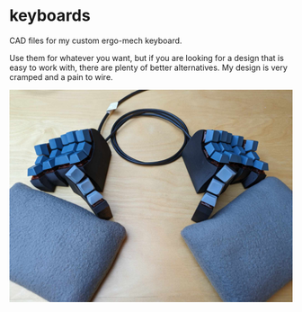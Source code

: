 # keyboards

CAD files for my custom ergo-mech keyboard.

Use them for whatever you want, but if you are looking for a design that is easy to work with, there are plenty of better alternatives. My design is very cramped and a pain to wire.  

![Image](https://github.com/TorsteinTenstad/keyboards/blob/main/images/keyboard.jpg)
